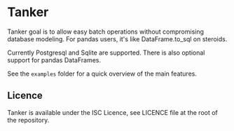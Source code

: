 # Tanker

Tanker goal is to allow easy batch operations without compromising
database modeling. For pandas users, it's like DataFrame.to_sql on
steroids.

Currently Postgresql and Sqlite are supported. There is also optional
support for pandas DataFrames.

See the `examples` folder for a quick overview of the main features.


## Licence

Tanker is available under the ISC Licence, see LICENCE file at the
root of the repository.
